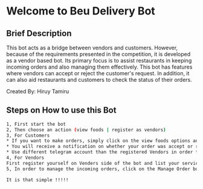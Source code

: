 # Welcome to Beu Delivery Bot 

## Brief Description

This bot acts as a bridge between vendors and customers. However, because of the requirements presented in the competition, it is developed as a vendor based bot. Its primary focus is to assist restaurants in keeping incoming orders and also managing them effectively. This bot has features where vendors can accept or reject the customer's request. In addition, it can also aid restaurants and customers to check the status of their orders.

Created By: Hiruy Tamiru
## Steps on How to use this Bot

```sh
1, First start the bot
2, Then choose an action (view foods | register as vendors)
3, For Customers
* If you want to make orders, simply click on the view foods options and choose from options provided by the bot. After that place your order by clicking order button.
* You will receive a notification on whether your order was accept or rejected.
* Use different telegram account than the registered Vendors in order to place orders.
4, For Vendors
First register yourself on Venders side of the bot and list your services as well as prices on it. After successful registration on the bot you will receive notifications as soon as a customer makes orders. You will have two options, either to accept or decline the incoming order.
5, In order to manage the incoming orders, click on the Manage Order button to view the current status of orders ( Incoming, Pending, Completed, Canceled )

It is that simple !!!!!
```
